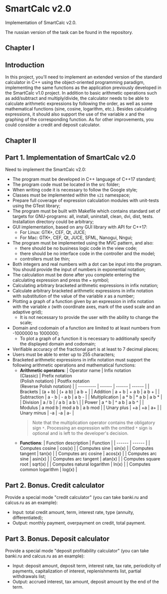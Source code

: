 # SmartCalc v2.0

Implementation of SmartCalc v2.0.

The russian version of the task can be found in the repository.

## Chapter I

## Introduction

In this project, you'll need to implement an extended version of the standard calculator in C++ using the object-oriented programming paradigm, implementing the same functions as the application previously developed in the SmartCalc v1.0 project. In addition to basic arithmetic operations such as add/subtract and multiply/divide, the calculator needs to be able to calculate arithmetic expressions by following the order, as well as some mathematical functions (sine, cosine, logarithm, etc.). Besides calculating expressions, it should also support the use of the variable _x_ and the graphing of the corresponding function. As for other improvements, you could consider a credit and deposit calculator.

## Chapter II

## Part 1. Implementation of SmartCalc v2.0

Need to implement the SmartCalc v2.0:

- The program must be developed in C++ language of C++17 standard;
- The program code must be located in the src folder;
- When writing code it is necessary to follow the Google style;
- Classes must be implemented within the `s21` namespace;
- Prepare full coverage of expression calculation modules with unit-tests using the GTest library;
- The program must be built with Makefile which contains standard set of targets for GNU-programs: all, install, uninstall, clean, dvi, dist, tests. Installation directory could be arbitrary;
- GUI implementation, based on any GUI library with API for C++17:
  * For Linux: GTK+, CEF, Qt, JUCE;
  * For Mac: GTK+, CEF, Qt, JUCE, SFML, Nanogui, Nngui;
- The program must be implemented using the MVC pattern, and also:
   - there should be no business logic code in the view code;
   - there should be no interface code in the controller and the model;
   - controllers must be thin;
- Both integers and real numbers with a dot can be input into the program. You should provide the input of numbers in exponential notation;
- The calculation must be done after you complete entering the calculating expression and press the `=` symbol;
- Calculating arbitrary bracketed arithmetic expressions in infix notation;
- Calculate arbitrary bracketed arithmetic expressions in infix notation with substitution of the value of the variable _x_ as a number;
- Plotting a graph of a function given by an expression in infix notation with the variable _x_ (with coordinate axes, mark of the used scale and an adaptive grid);
   - It is not necessary to provide the user with the ability to change the scale;
- Domain and codomain of a function are limited to at least numbers from -1000000 to 1000000;
   - To plot a graph of a function it is necessary to additionally specify the displayed domain and codomain;
- Verifiable accuracy of the fractional part is at least to 7 decimal places;
- Users must be able to enter up to 255 characters;
- Bracketed arithmetic expressions in infix notation must support the following arithmetic operations and mathematical functions:
   - **Arithmetic operators**:
     | Operator name | Infix notation <br /> (Classic) | Prefix notation <br /> (Polish notation) |  Postfix notation <br /> (Reverse Polish notation) |
      | --------- | ------ | ------ | ------ |
      | Brackets | (a + b) | (+ a b) | a b + |
      | Addition | a + b | + a b | a b + |
      | Subtraction | a - b | - a b | a b - |
      | Multiplication | a * b | * a b | a b * |
      | Division | a / b | / a b | a b \ |
      | Power | a ^ b | ^ a b | a b ^ |
      | Modulus | a mod b | mod a b | a b mod |
      | Unary plus | +a | +a | a+ |
      | Unary minus | -a | -a | a- |
      >Note that the multiplication operator contains the obligatory sign `*`. Processing an expression with the omitted `*` sign is optional and is left to the developer's decision.
   - **Functions**:
      | Function description | Function |
      | ------ | ------ |
      | Computes cosine | cos(x) |
      | Computes sine | sin(x) |
      | Computes tangent | tan(x) |
      | Computes arc cosine | acos(x) |
      | Computes arc sine | asin(x) |
      | Computes arc tangent | atan(x) |
      | Computes square root | sqrt(x) |
      | Computes natural logarithm | ln(x) |
      | Computes common logarithm | log(x) |

## Part 2. Bonus. Credit calculator

Provide a special mode "credit calculator" (you can take banki.ru and calcus.ru as an example):
- Input: total credit amount, term, interest rate, type (annuity, differentiated);
- Output: monthly payment, overpayment on credit, total payment.

## Part 3. Bonus. Deposit calculator

Provide a special mode "deposit profitability calculator" (you can take banki.ru and calcus.ru as an example):
- Input: deposit amount, deposit term, interest rate, tax rate, periodicity of payments, capitalization of interest, replenishments list, partial withdrawals list;
- Output: accrued interest, tax amount, deposit amount by the end of the term.

